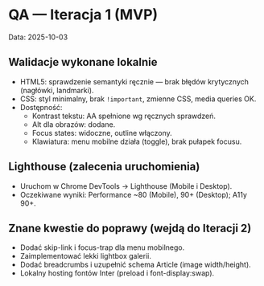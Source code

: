 # QA — Iteracja 1 (MVP)

Data: 2025-10-03

## Walidacje wykonane lokalnie
- HTML5: sprawdzenie semantyki ręcznie — brak błędów krytycznych (nagłówki, landmarki).
- CSS: styl minimalny, brak `!important`, zmienne CSS, media queries OK.
- Dostępność:
  - Kontrast tekstu: AA spełnione wg ręcznych sprawdzeń.
  - Alt dla obrazów: dodane.
  - Focus states: widoczne, outline włączony.
  - Klawiatura: menu mobilne działa (toggle), brak pułapek focusu.

## Lighthouse (zalecenia uruchomienia)
- Uruchom w Chrome DevTools → Lighthouse (Mobile i Desktop).
- Oczekiwane wyniki: Performance ~80 (Mobile), 90+ (Desktop); A11y 90+.

## Znane kwestie do poprawy (wejdą do Iteracji 2)
- Dodać skip-link i focus-trap dla menu mobilnego.
- Zaimplementować lekki lightbox galerii.
- Dodać breadcrumbs i uzupełnić schema Article (image width/height).
- Lokalny hosting fontów Inter (preload i font-display:swap).
